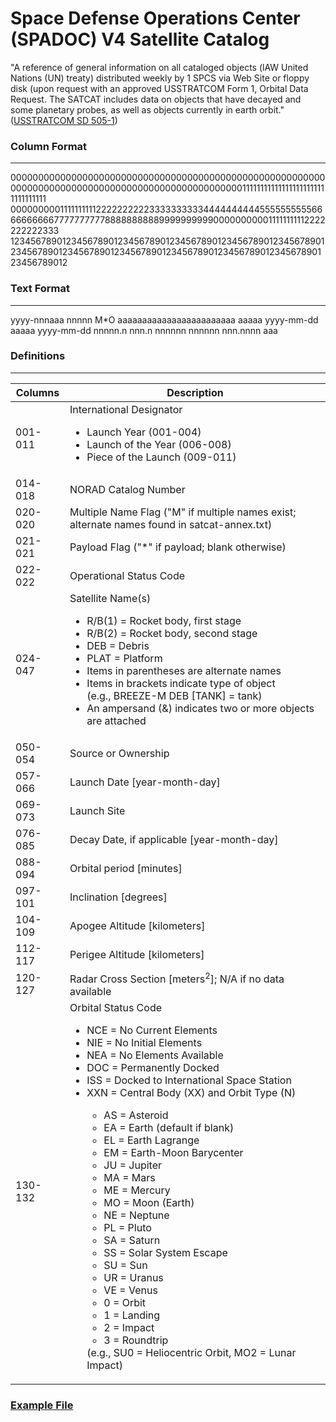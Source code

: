 # Space Defense Operations Center (SPADOC) V4 Satellite Catalog

"A reference of general information on all cataloged objects
(lAW United Nations (UN) treaty) distributed weekly by 1 SPCS via Web Site or floppy disk (upon
request with an approved USSTRATCOM Form 1, Orbital Data Request. The SATCAT includes data on
objects that have decayed and some planetary probes, as well as objects currently in earth orbit." ([USSTRATCOM SD 505-1](https://www.stratcom.mil/Portals/8/Documents/FOIA/SD%20505-1%20Vol%201%20(Redacted).pdf?ver=ksIJ3AWVwDZCSvAha9Gr2g%3d%3d))


### Column Format

----

000000000000000000000000000000000000000000000000000000000000000000000000000000000000000000000000000111111111111111111111111111111111
000000000111111111122222222223333333333444444444455555555556666666666777777777788888888889999999999000000000011111111112222222222333
123456789012345678901234567890123456789012345678901234567890123456789012345678901234567890123456789012345678901234567890123456789012


### Text Format

----

yyyy-nnnaaa  nnnnn M*O aaaaaaaaaaaaaaaaaaaaaaaa  aaaaa  yyyy-mm-dd  aaaaa  yyyy-mm-dd  nnnnn.n  nnn.n  nnnnnn  nnnnnn  nnn.nnnn  aaa

### Definitions

----

<table>
<thead>
  <tr>
    <th>Columns</th>
    <th>Description</th>
  </tr>
</thead>
<tbody>
<tr><td>001-011</td><td>International Designator
	<ul>
	<li>Launch Year (001-004)</li>
	<li>Launch of the Year (006-008)</li>
	<li>Piece of the Launch (009-011)</li>
	</ul></td></tr>
<tr><td>014-018</td><td>NORAD Catalog Number</td></tr>
<tr><td>020-020</td><td>Multiple Name Flag ("M" if multiple names exist; alternate names found in 
	satcat-annex.txt)</td></tr>
<tr><td>021-021</td><td>Payload Flag ("*" if payload; blank otherwise)</td></tr>
<tr><td>022-022</td><td>Operational Status Code</td>
</tr>
<tr><td>024-047</td><td>Satellite Name(s)
	<ul>
	<li>R/B(1) = Rocket body, first stage</li>
	<li>R/B(2) = Rocket body, second stage</li>
	<li>DEB = Debris</li>
	<li>PLAT = Platform</li>
	<li>Items in parentheses are alternate names</li>
	<li>Items in brackets indicate type of object<br>(e.g., BREEZE-M DEB [TANK] = tank)</li>
	<li>An ampersand (&amp;) indicates two or more objects are attached</li>
	</ul></td></tr>
<tr><td>050-054</td><td>Source or Ownership</td></tr>
<tr><td>057-066</td><td>Launch Date [year-month-day]</td></tr>
<tr><td>069-073</td><td>Launch Site</td></tr>
<tr><td>076-085</td><td>Decay Date, if applicable [year-month-day]</td></tr>
<tr><td>088-094</td><td>Orbital period [minutes]</td></tr>
<tr><td>097-101</td><td>Inclination [degrees]</td></tr>
<tr><td>104-109</td><td>Apogee Altitude [kilometers]</td></tr>
<tr><td>112-117</td><td>Perigee Altitude [kilometers]</td></tr>
<tr><td>120-127</td><td>Radar Cross Section [meters<sup>2</sup>]; N/A if no data available</td></tr>
<tr ><td>130-132</td><td>Orbital Status Code
	<ul>
	<li>NCE = No Current Elements</li>
	<li>NIE = No Initial Elements</li>
	<li>NEA = No Elements Available</li>
	<li>DOC = Permanently Docked</li>
	<li>ISS = Docked to International Space Station</li>
	<li>XXN = Central Body (XX) and Orbit Type (N)</li>
  	<ul>
		<li>AS = Asteroid</li>
		<li>EA = Earth (default if blank)</li>
		<li>EL = Earth Lagrange</li>
		<li>EM = Earth-Moon Barycenter</li>
		<li>JU = Jupiter</li>
		<li>MA = Mars</li>
		<li>ME = Mercury</li>
		<li>MO = Moon (Earth)</li>
		<li>NE = Neptune</li>
		<li>PL = Pluto</li>
		<li>SA = Saturn</li>
		<li>SS = Solar System Escape</li>
		<li>SU = Sun</li>
		<li>UR = Uranus</li>
		<li>VE = Venus</li>
		<li>0 = Orbit</li>
		<li>1 = Landing</li>
		<li>2 = Impact</li>
		<li>3 = Roundtrip</li>
		</ul>
		(e.g., SU0 = Heliocentric Orbit, MO2 = Lunar Impact)
	</ul></td></tr>
	</tbody>
</table>

### [Example File](./sample/satcat.txt)